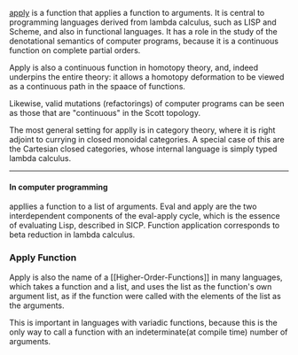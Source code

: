 [apply](https://en.wikipedia.org/wiki/Apply) is a function that applies a function to arguments. 
It is central to programming languages derived from lambda calculus, 
such as LISP and Scheme, and also in functional languages. 
It has a role in the study of the denotational semantics of computer programs, 
because it is a continuous function on complete partial orders. 

Apply is also a continuous function in homotopy theory, and, indeed underpins the entire theory:
it allows a homotopy deformation to be viewed as a continuous path in the spaace of functions. 

Likewise, valid mutations (refactorings) of computer programs can be seen as those that are "continuous" in the Scott topology.

The most general setting for applly is in category theory, where it is right adjoint to currying in closed monoidal categories.
A special case of this are the Cartesian closed categories, 
whose internal language is simply typed lambda calculus.

---
#### In computer programming
appllies a function to a list of arguments. 
Eval and apply are the two interdependent components of the eval-apply cycle, 
which is the essence of evaluating Lisp, described in SICP. 
Function application corresponds to beta reduction in lambda calculus.

### Apply Function
Apply is also the name of a [[Higher-Order-Functions]] in many languages, 
which takes a function and a list, 
and uses the list as the function's own argument list, 
as if the function were called with the elements of the list as the arguments.

This is important in languages with variadic functions,
because this is the only way to call a function with an indeterminate(at compile time) number of arguments.